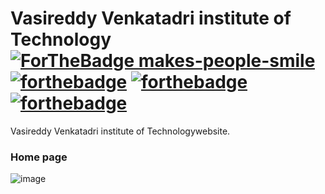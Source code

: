 # Vasireddy Venkatadri institute of Technology [![ForTheBadge makes-people-smile](http://ForTheBadge.com/images/badges/makes-people-smile.svg)](https://GitHub.com/prashant333.com) [![forthebadge](https://forthebadge.com/images/badges/uses-html.svg)](https://forthebadge.com) [![forthebadge](https://forthebadge.com/images/badges/uses-css.svg)](https://forthebadge.com) [![forthebadge](https://forthebadge.com/images/badges/uses-js.svg)](https://forthebadge.com)


 Vasireddy Venkatadri institute of Technologywebsite.

### Home page
![image](image/home.png)

